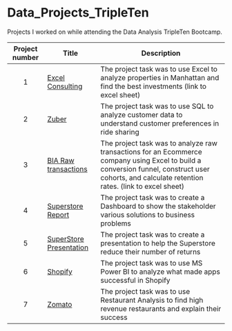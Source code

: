 # Data_Projects_TripleTen
Projects I worked on while attending the Data Analysis TripleTen Bootcamp.


| Project number | Title | Description |
| :-----------: | ----------- |----------- |
| 1 | [Excel Consulting](https://docs.google.com/spreadsheets/d/1NhBJBCna8YVAJNFq0MRzcYw6iaXYmX3jKLis8L_orzo/edit?usp=sharing)| The project task was to use Excel to analyze properties in Manhattan and find the best investments (link to excel sheet)
| 2 | [Zuber](https://github.com/Dopfer99/Date_Projects_TripleTen/blob/c97871234b2d20e1fe14c5efcee8da23acc79e01/Project%202%20Zuber%20details) | The project task was to use SQL to analyze customer data to understand customer preferences in ride sharing |
| 3 | [BIA Raw transactions](https://docs.google.com/spreadsheets/d/1HsOzDKuqidN472objV5-kqUpIDRBYMa_oY6aX3fAjgE/edit?usp=sharing) | The project task was to analyze raw transactions for an Ecommerce company using Excel to build a conversion funnel, construct user cohorts, and calculate retention rates. (link to excel sheet)
| 4 | [Superstore Report](https://github.com/Dopfer99/Date_Projects_TripleTen/tree/c58a8f91f5262852f8b46749fbf05a95edfe1040/Project%204%20Superstore) | The project task was to create a Dashboard to show the stakeholder various solutions to business problems
| 5 | [SuperStore Presentation](https://github.com/Dopfer99/TripleTen-Projects/tree/4b88030104cdf8c8cb712ac60e43fed4ce0a6e9b/Project%205%20Storytelling%20w%3AData) | The project task was to create a presentation to help the Superstore reduce their number of returns
| 6 | [Shopify](https://github.com/Dopfer99/Date_Projects_TripleTen/tree/42d09fadbefff58bb7c7eed3b5a6535b34f75b2d/Shopify%20Project%20Report) | The project task was to use MS Power BI to analyze what made apps successful in Shopify
| 7 | [Zomato](https://github.com/Dopfer99/Date_Projects_TripleTen/tree/aad9a1bf10a12aca618f6ee6569b2c4463a86a09/Final%20Project%20Report) | The project task was to use Restaurant Analysis to find high revenue restaurants and explain their success
